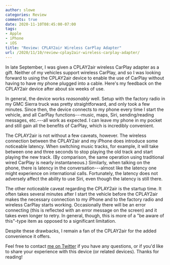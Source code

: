 ```yaml
---
author: slowe
categories: Review
comments: true
date: 2020-11-10T08:45:00-07:00
tags:
- Apple
- iPhone
- iOS
title: "Review: CPLAY2air Wireless CarPlay Adapter"
url: /2020/11/10/review-cplay2air-wireless-carplay-adapter/
---
```


In late September, I was given a CPLAY2air wireless CarPlay adapter as a gift. Neither of my vehicles support wireless CarPlay, and so I was looking forward to using the CPLAY2air device to enable the use of CarPlay without having to have my phone plugged into a cable. Here's my feedback on the CPLAY2air device after about six weeks of use.<!--more-->

In general, the device works _reasonably_ well. Setup with the factory radio in my GMC Sierra truck was pretty straightforward, and only took a few minutes. Since then, the device connects to my phone every time I start the vehicle, and all CarPlay functions---music, maps, Siri, sending/reading messages, etc.---all work as expected. I can leave my phone in my pocket and still gain all the benefits of CarPlay, which is incredibly convenient.

The CPLAY2air is not without a few caveats, however. The wireless connection between the CPLAY2air and my iPhone does introduce some noticeable latency. When switching music tracks, for example, it will take between one and three seconds to stop playing the old track and start playing the new track. (By comparison, the same operation using traditional wired CarPlay is nearly instantaneous.) Similarly, when talking on the phone, there is latency in the conversation---almost like the latency one might experience on international calls. Fortunately, the latency does not adversely affect the ability to use Siri, even though the latency is still there.

The other noticeable caveat regarding the CPLAY2air is the startup time. It often takes several minutes after I start the vehicle before the CPLAY2air makes the necessary connection to my iPhone and to the factory radio and wireless CarPlay starts working. Occasionally there will be an error connecting (this is reflected with an error message on the screen) and it takes even longer to retry. In general, though, this is more of a "be aware of this"-type item as opposed to a significant limitation.

Despite these drawbacks, I remain a fan of the CPLAY2air for the added convenience it offers.

Feel free to contact [me on Twitter][link-1] if you have any questions, or if you'd like to share your experience with this device (or related devices). Thanks for reading!

[link-1]: https://twitter.com/scott_lowe
